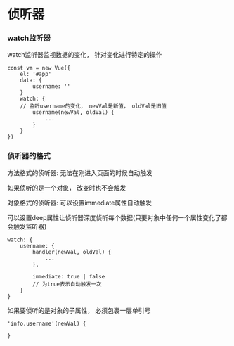 # 侦听器

### watch监听器

watch监听器监视数据的变化， 针对变化进行特定的操作

```
const vm = new Vue({
	el: '#app'
	data: {
		username: ''
	}
	watch: {
	// 监听username的变化， newVal是新值， oldVal是旧值
		username(newVal, oldVal) {
			...
		}
	}
})
```



### 侦听器的格式

方法格式的侦听器: 无法在刚进入页面的时候自动触发

如果侦听的是一个对象， 改变时也不会触发



对象格式的侦听器: 可以设置immediate属性自动触发

可以设置deep属性让侦听器深度侦听每个数据(只要对象中任何一个属性变化了都会触发监听器)

```
watch: {
	username: {
		handler(newVal, oldVal) {
			...
		},
		
		immediate: true | false
		// 为true表示自动触发一次
	}
}
```



如果要侦听的是对象的子属性， 必须包裹一层单引号

``` 
'info.username'(newVal) {
	
}
```


